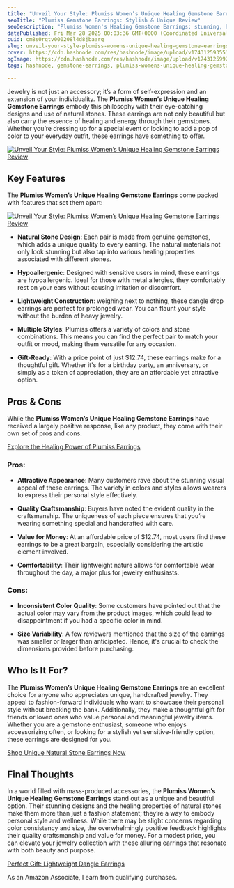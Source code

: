 ```yaml
---
title: "Unveil Your Style: Plumiss Women’s Unique Healing Gemstone Earrings Review"
seoTitle: "Plumiss Gemstone Earrings: Stylish & Unique Review"
seoDescription: "Plumiss Women's Healing Gemstone Earrings: stunning, hypoallergenic, lightweight, affordable, perfect for any occasion"
datePublished: Fri Mar 28 2025 00:03:36 GMT+0000 (Coordinated Universal Time)
cuid: cm8s0rqtv000208l4d8jbaarq
slug: unveil-your-style-plumiss-womens-unique-healing-gemstone-earrings-review
cover: https://cdn.hashnode.com/res/hashnode/image/upload/v1743125935519/778fce56-a2cd-451c-9ced-c1b76558d7d4.png
ogImage: https://cdn.hashnode.com/res/hashnode/image/upload/v1743125992486/e115373d-7ab9-4477-8a15-c2d23fdb0df9.png
tags: hashnode, gemstone-earrings, plumiss-womens-unique-healing-gemstone-earrings, gemstone-earrings-review

---
```


<p>Jewelry is not just an accessory; it’s a form of self-expression and an extension of your individuality. The <strong>Plumiss Women’s Unique Healing Gemstone Earrings</strong> embody this philosophy with their eye-catching designs and use of natural stones. These earrings are not only beautiful but also carry the essence of healing and energy through their gemstones. Whether you’re dressing up for a special event or looking to add a pop of color to your everyday outfit, these earrings have something to offer.</p>
<a href='https://www.amazon.com/dp/B07WHLCP6L?tag=myreviews0fcb-20' target='_blank' rel='nofollow'>
<img src='https://m.media-amazon.com/images/I/71q6wwmiNrL._AC_SL1500_.jpg' alt='Unveil Your Style: Plumiss Women’s Unique Healing Gemstone Earrings Review' style='display: block; margin: auto; max-width: 100%; height: auto;'>
</a>
<h2>Key Features</h2>
<p>The <strong>Plumiss Women’s Unique Healing Gemstone Earrings</strong> come packed with features that set them apart:</p>
<a href='https://www.amazon.com/dp/B07WHLCP6L?tag=myreviews0fcb-20' target='_blank' rel='nofollow'>
<img src='https://m.media-amazon.com/images/I/81eiInzYkvL._AC_SL1500_.jpg' alt='Unveil Your Style: Plumiss Women’s Unique Healing Gemstone Earrings Review' style='display: block; margin: auto; max-width: 100%; height: auto;'>
</a>
<ul>
<li>
<p><strong>Natural Stone Design</strong>: Each pair is made from genuine gemstones, which adds a unique quality to every earring. The natural materials not only look stunning but also tap into various healing properties associated with different stones.</p>
</li>
<li>
<p><strong>Hypoallergenic</strong>: Designed with sensitive users in mind, these earrings are hypoallergenic. Ideal for those with metal allergies, they comfortably rest on your ears without causing irritation or discomfort.</p>
</li>
<li>
<p><strong>Lightweight Construction</strong>: weighing next to nothing, these dangle drop earrings are perfect for prolonged wear. You can flaunt your style without the burden of heavy jewelry.</p>
</li>
<li>
<p><strong>Multiple Styles</strong>: Plumiss offers a variety of colors and stone combinations. This means you can find the perfect pair to match your outfit or mood, making them versatile for any occasion.</p>
</li>
<li>
<p><strong>Gift-Ready</strong>: With a price point of just $12.74, these earrings make for a thoughtful gift. Whether it's for a birthday party, an anniversary, or simply as a token of appreciation, they are an affordable yet attractive option.</p>
</li>
</ul>
<h2>Pros &amp; Cons</h2>
<p>While the <strong>Plumiss Women’s Unique Healing Gemstone Earrings</strong> have received a largely positive response, like any product, they come with their own set of pros and cons.</p>
<p><a href='https://www.amazon.com/dp/B07WHLCP6L?tag=myreviews0fcb-20' target='_blank' rel='nofollow'>Explore the Healing Power of Plumiss Earrings</a></p>
<h3>Pros:</h3>
<ul>
<li>
<p><strong>Attractive Appearance</strong>: Many customers rave about the stunning visual appeal of these earrings. The variety in colors and styles allows wearers to express their personal style effectively.</p>
</li>
<li>
<p><strong>Quality Craftsmanship</strong>: Buyers have noted the evident quality in the craftsmanship. The uniqueness of each piece ensures that you’re wearing something special and handcrafted with care.</p>
</li>
<li>
<p><strong>Value for Money</strong>: At an affordable price of $12.74, most users find these earrings to be a great bargain, especially considering the artistic element involved.</p>
</li>
<li>
<p><strong>Comfortability</strong>: Their lightweight nature allows for comfortable wear throughout the day, a major plus for jewelry enthusiasts.</p>
</li>
</ul>
<h3>Cons:</h3>
<ul>
<li>
<p><strong>Inconsistent Color Quality</strong>: Some customers have pointed out that the actual color may vary from the product images, which could lead to disappointment if you had a specific color in mind.</p>
</li>
<li>
<p><strong>Size Variability</strong>: A few reviewers mentioned that the size of the earrings was smaller or larger than anticipated. Hence, it's crucial to check the dimensions provided before purchasing.</p>
</li>
</ul>
<h2>Who Is It For?</h2>
<p>The <strong>Plumiss Women’s Unique Healing Gemstone Earrings</strong> are an excellent choice for anyone who appreciates unique, handcrafted jewelry. They appeal to fashion-forward individuals who want to showcase their personal style without breaking the bank. Additionally, they make a thoughtful gift for friends or loved ones who value personal and meaningful jewelry items. Whether you are a gemstone enthusiast, someone who enjoys accessorizing often, or looking for a stylish yet sensitive-friendly option, these earrings are designed for you.</p>
<p><a href='https://www.amazon.com/dp/B07WHLCP6L?tag=myreviews0fcb-20' target='_blank' rel='nofollow'>Shop Unique Natural Stone Earrings Now</a></p>
<h2>Final Thoughts</h2>
<p>In a world filled with mass-produced accessories, the <strong>Plumiss Women’s Unique Healing Gemstone Earrings</strong> stand out as a unique and beautiful option. Their stunning designs and the healing properties of natural stones make them more than just a fashion statement; they’re a way to embody personal style and wellness. While there may be slight concerns regarding color consistency and size, the overwhelmingly positive feedback highlights their quality craftsmanship and value for money. For a modest price, you can elevate your jewelry collection with these alluring earrings that resonate with both beauty and purpose.</p>
<p><a href='https://www.amazon.com/dp/B07WHLCP6L?tag=myreviews0fcb-20' target='_blank' rel='nofollow'>Perfect Gift: Lightweight Dangle Earrings</a></p>
<p>As an Amazon Associate, I earn from qualifying purchases.</p>